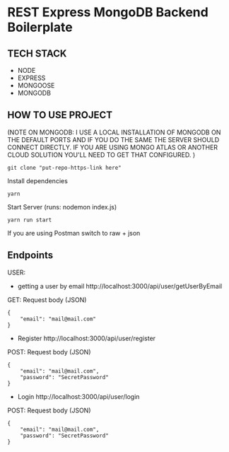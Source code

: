 # REST Express MongoDB Backend Boilerplate

## TECH STACK

- NODE
- EXPRESS
- MONGOOSE
- MONGODB

## HOW TO USE PROJECT

(NOTE ON MONGODB: I USE A LOCAL INSTALLATION OF MONGODB ON THE DEFAULT PORTS AND IF YOU DO THE SAME THE SERVER SHOULD CONNECT DIRECTLY. IF YOU ARE USING MONGO ATLAS OR ANOTHER CLOUD SOLUTION YOU'LL NEED TO GET THAT CONFIGURED. )

```
git clone "put-repo-https-link here"
```

Install dependencies

```
yarn
```

Start Server (runs: nodemon index.js)

```
yarn run start
```

If you are using Postman switch to raw + json

## Endpoints

USER:

- getting a user by email
  http://localhost:3000/api/user/getUserByEmail

GET: Request body (JSON)

```
{
    "email": "mail@mail.com"
}
```

- Register
  http://localhost:3000/api/user/register

POST: Request body (JSON)

```
{
    "email": "mail@mail.com",
    "password": "SecretPassword"
}
```

- Login
  http://localhost:3000/api/user/login

POST: Request body (JSON)

```
{
    "email": "mail@mail.com",
    "password": "SecretPassword"
}
```
